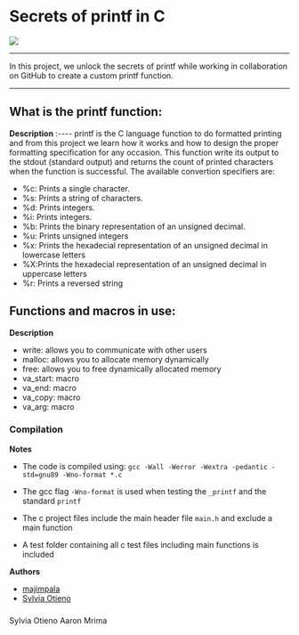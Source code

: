 # Secrets of printf in C

![](https://blog.vantagecircle.com/content/images/size/w1000/2020/08/teamwork-and-team-building.png)

---

In this project, we unlock the secrets of printf while working in collaboration on GitHub to create a custom printf function.

---

## What is the printf function:

**Description**
:----
printf is the C language function to do formatted printing and from this project we learn how it works and how to design the proper formatting specification for any occasion. This function write its output to the stdout (standard output) and returns the count of printed characters when the function is successful. The available convertion specifiers are:

* %c: Prints a single character.
* %s: Prints a string of characters.
* %d: Prints integers.
* %i: Prints integers.
* %b: Prints the binary representation of an unsigned decimal.
* %u: Prints unsigned integers
* %x: Prints the hexadecial representation of an unsigned decimal in lowercase letters
* %X:Prints the hexadecial representation of an unsigned decimal in uppercase letters
* %r: Prints a reversed string

## Functions and macros in use:

**Description**

* write: allows you to communicate with other users
* malloc: allows you to allocate memory dynamically
* free: allows you to free dynamically allocated memory
* va_start: macro
* va_end: macro
* va_copy: macro
* va_arg: macro

### Compilation

**Notes**

* The code is compiled using: `gcc -Wall -Werror -Wextra -pedantic -std=gnu89 -Wno-format *.c`

* The gcc flag `-Wno-format` is used when testing the `_printf` and the standard `printf`

* The c project files include the main header file `main.h` and exclude a main function

* A test folder containing all c test files including main functions is included

**Authors**

* [majimpala](https://github.com/majimpala)
* [Sylvia Otieno](https://github.com/sotieno)

###
###
Sylvia Otieno
Aaron Mrima
